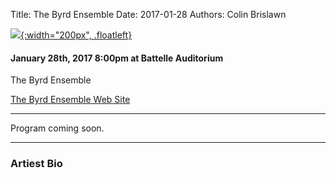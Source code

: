 Title: The Byrd Ensemble
Date: 2017-01-28
Authors: Colin Brislawn

[![ ]({filename}/images/2015-2016/StephenBeus200.jpg){:width="200px", .floatleft}]({filename}./ByrdEnsemble.md)

#### January 28th, 2017 8:00pm at Battelle Auditorium

The Byrd Ensemble


[The Byrd Ensemble Web Site](http://www.byrdensemble.com/)

---

Program coming soon.

---

### Artiest Bio

